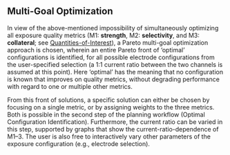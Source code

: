 ## Multi-Goal Optimization

In view of the above-mentioned impossibility of simultaneously optimizing all exposure quality metrics (M1: **strength**, M2: **selectivity**, and M3: **collateral**; see [Quantities-of-Interest](/docs/background/electromagnetic_modeling/quantities_of_interest.md)), a Pareto multi-goal optimization approach is chosen, wherein an entire Pareto front of ‘optimal’ configurations is identified, for all possible electrode configurations from the user-specified selection (a 1:1 current ratio between the two channels is assumed at this point). Here ‘optimal’ has the meaning that no configuration is known that improves on quality metrics, without degrading performance with regard to one or multiple other metrics.

From this front of solutions, a specific solution can either be chosen by focusing on a single metric, or by assigning weights to the three metrics. Both is possible in the second step of the planning workflow (Optimal Configuration Identification). Furthermore, the current ratio can be varied in this step, supported by graphs that show the current-ratio-dependence of M1–3. The user is also free to interactively vary other parameters of the exposure configuration (e.g., electrode selection).
